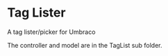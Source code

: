 # Tag Lister
 A tag lister/picker for Umbraco
 
 The controller and model are in the TagList sub folder.
